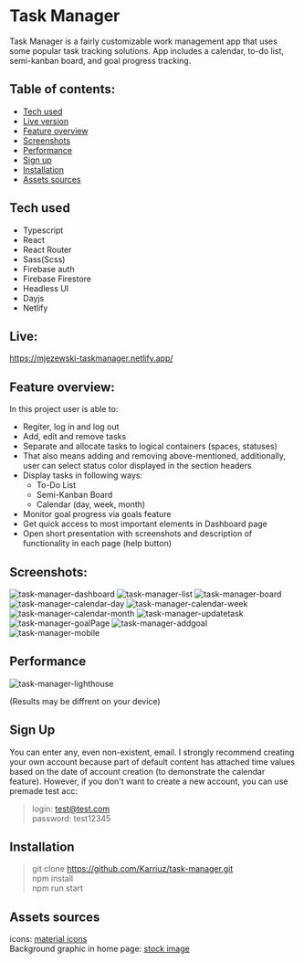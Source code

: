 # Task Manager

Task Manager is a fairly customizable work management app that uses some popular task tracking solutions. App includes a calendar, to-do list, semi-kanban board, and goal progress tracking.

## Table of contents:

- [Tech used](#tech-used)
- [Live version](#live)
- [Feature overview](#feature-overview)
- [Screenshots](#screenshots)
- [Performance](#performance)
- [Sign up](#sign-up)
- [Installation](#installation)
- [Assets sources](#assets-sources)

## Tech used

- Typescript
- React
- React Router
- Sass(Scss)
- Firebase auth
- Firebase Firestore
- Headless UI
- Dayjs
- Netlify

## Live:

https://mjezewski-taskmanager.netlify.app/

## Feature overview:

In this project user is able to:

- Regiter, log in and log out
- Add, edit and remove tasks
- Separate and allocate tasks to logical containers (spaces, statuses)
- That also means adding and removing above-mentioned, additionally, user can select status color displayed in the section headers
- Display tasks in following ways:
  - To-Do List
  - Semi-Kanban Board
  - Calendar (day, week, month)
- Monitor goal progress via goals feature
- Get quick access to most important elements in Dashboard page
- Open short presentation with screenshots and description of functionality in each page (help button)

## Screenshots:

![task-manager-dashboard](https://user-images.githubusercontent.com/57302040/192273372-cdf8891c-a54d-4e63-bbd0-8977f6c22cd6.png)
![task-manager-list](https://user-images.githubusercontent.com/57302040/192273366-f68a753f-c322-4eae-a30f-f57579281bb5.png)
![task-manager-board](https://user-images.githubusercontent.com/57302040/192273378-dce2b4e0-3407-4a45-8dac-1124afc6af6b.png)
![task-manager-calendar-day](https://user-images.githubusercontent.com/57302040/192273381-33b882fe-ce3f-4b24-9ebc-bda675c90fae.png)
![task-manager-calendar-week](https://user-images.githubusercontent.com/57302040/192273370-d7a94abe-044e-4bbf-90db-665b4c0b4e55.png)
![task-manager-calendar-month](https://user-images.githubusercontent.com/57302040/192273383-47c6f849-b471-481f-9293-ef88a8cb73d1.png)
![task-manager-updatetask](https://user-images.githubusercontent.com/57302040/192273363-4cc66d05-a66c-4a1d-97dd-2b4a4e424a72.png)
![task-manager-goalPage](https://user-images.githubusercontent.com/57302040/192273373-28971418-5972-4233-a48d-f0ea4eca9cfe.png)
![task-manager-addgoal](https://user-images.githubusercontent.com/57302040/192273403-5986483d-c131-42c3-83c8-0cbcdcb1616d.png)
![task-manager-mobile](https://user-images.githubusercontent.com/57302040/192273355-7135a462-c649-4e59-8664-7ed9c4df95cc.png)

## Performance

![task-manager-lighthouse](https://user-images.githubusercontent.com/57302040/192273320-8d36f038-1554-4fab-845b-7940edde7d1e.png)

(Results may be diffrent on your device)

## Sign Up

You can enter any, even non-existent, email. I strongly recommend creating your own account because part of default content has attached time values based on the date of account creation (to demonstrate the calendar feature). However, if you don't want to create a new account, you can use premade test acc:

> login: test@test.com <br />
> password: test12345

## Installation

> git clone https://github.com/Karriuz/task-manager.git <br />
> npm install <br />
> npm run start

## Assets sources

icons: [material icons](https://fonts.google.com/icons) <br />
Background graphic in home page: [stock image](https://pixabay.com/vectors/background-abstract-colorful-wave-6360865/)
